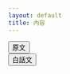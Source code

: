 ```yaml
---
layout: default
title: 內容
---
```


<script src="https://cdnjs.cloudflare.com/ajax/libs/sql.js/1.6.2/sql-wasm.min.js"
    integrity="sha512-7bKBIIhC5ktPKnC82Q257bDXW84tc9L5y318qySCidwScxOW1UCgi2aelmWAP3MWAURoKvA+n6G7FZaERDtYIg=="
    crossorigin="anonymous" referrerpolicy="no-referrer"></script>
<script>
    var db = null;
    async function init() {
        const sqlPromise = initSqlJs({
            locateFile: file => `https://cdnjs.cloudflare.com/ajax/libs/sql.js/1.6.2/sql-wasm.wasm`
        });
        const dataPromise = fetch("/NTCU-GeneralEducation-WisdomOfClassics/assets/db/database.sqlite").then(res => res.arrayBuffer());
        const [SQL, buf] = await Promise.all([sqlPromise, dataPromise]);
        db = new SQL.Database(new Uint8Array(buf));
    }
</script>
<div class="container">
    <div class="row">
        <div class="col-4">
            <nav class="nav flex-column" id="menu">
            </nav>
        </div>
        <script>
            function change(Volumes, Articles){
                stmt = db.prepare("SELECT * FROM content where `Volumes` = " + Volumes + " and `Articles` = " + Articles + " order by Volumes, Articles");
                stmt.step();
                const result = stmt.getAsObject();
                document.getElementById('card_title').innerHTML = result['Name'];
                document.getElementById('card_text_original').innerHTML = result['Original'];
                document.getElementById('card_text_translated').innerHTML = result['Translated'];
                show(0);
            }
            function show(type) {
                if(type == 0) {
                    document.getElementById('card_text_original').style.display = "block";
                    document.getElementById('card_text_translated').style.display = "none";
                }
                else {
                    document.getElementById('card_text_original').style.display = "none";
                    document.getElementById('card_text_translated').style.display = "block";
                }
            }
            init().then(
                function (value) {
                    var select = document.getElementById('menu');
                    var stmt = db.prepare("SELECT * FROM content order by Volumes, Articles");
					num = 0;
                    while (stmt.step()) {
						const result = stmt.getAsObject();
						console.log(result['Volumes'] + " / " + result['Articles']);
						if(result['Volumes'] == 0){
							var1 = document.createElement('li');
							var1.classList.add('nav-item');
							var2 = document.createElement('a');
							var2.classList.add('nav-link');
							var2.addEventListener('click', function(){
								change(result['Volumes'], result['Articles']);
							});
							var2.innerHTML = "自序";
							var1.appendChild(var2);
							select.appendChild(var1);
							continue;
						}
						if(num != result['Volumes']){
							if(typeof li !== "undefined" && typeof a !== "undefined" && typeof ul !== "undefined"){
								li.appendChild(a);
								li.appendChild(ul);
								select.appendChild(li);
							}
							li = document.createElement('li');
							li.classList.add('nav-item');
							a = document.createElement('a');
							a.classList.add('nav-link');
							a.classList.add('dropdown-toggle');
							a.setAttribute("data-bs-toggle", "dropdown");
							a.setAttribute("role", "button");
							a.innerHTML = "第" + result['Volumes'] + "卷";
							ul = document.createElement('ul');
							ul.classList.add('dropdown-menu');
							num = result['Volumes'];
						}
						var1 = document.createElement('li');
                        var2 = document.createElement('a');
                        var2.classList.add('dropdown-item');
                        var2.innerHTML = "第" + result['Articles'] + "篇 - " + result['Name'];
                        var2.addEventListener('click', function(){
                            change(result['Volumes'], result['Articles']);
                        });
                        var1.appendChild(var2);
						ul.appendChild(var1);
                    }
					if(typeof li !== "undefined" && typeof a !== "undefined" && typeof ul !== "undefined"){
						li.appendChild(a);
						li.appendChild(ul);
						select.appendChild(li);
					}
                },
                function (error) {
                    window.alert("ERROR! Cannot init");
                }
            )
        </script>
        <div class="col-8">
            <div class="row">
                <div class="col-6 d-flex justify-content-center">
                    <button class="btn btn-outline-primary" id="btn_original" onclick="show(0);">原文</button>
                </div>
                <div class="col-6 d-flex justify-content-center">
                    <button class="btn btn-outline-primary" id="btn_translated" onclick="show(1);">白話文</button>
                </div>
            </div>
            <div class="row">
                <div class="card">
                    <div class="card-body">
                        <h5 class="card-title" id="card_title"></h5>
                        <p class="card-text" id="card_text_original"></p>
                        <p class="card-text" id="card_text_translated"></p>
                    </div>
                </div>
            </div>
        </div>
    </div>
</div>
